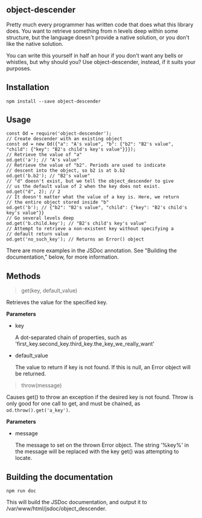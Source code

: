 object-descender
----

Pretty much every programmer has written code that does what this library does. You want to retrieve something from n levels deep within some structure, but the language doesn't provide a native solution, or you don't like the native solution.

You can write this yourself in half an hour if you don't want any bells or whistles, but why should you? Use object-descender, instead, if it suits your purposes.

Installation
----

```npm install --save object-descender```

Usage
----

```
const Od = require('object-descender');
// Create descender with an existing object
const od = new Od({"a": "A's value", "b": {"b2": "B2's value", "child": {"key": "B2's child's key's value"}}});
// Retrieve the value of "a"
od.get('a'); // "A's value"
// Retrieve the value of "b2". Periods are used to indicate
// descent into the object, so b2 is at b.b2
od.get('b.b2'); // "B2's value"
// "d" doesn't exist, but we tell the object_descender to give
// us the default value of 2 when the key does not exist.
od.get("d", 2); // 2
// It doesn't matter what the value of a key is. Here, we return
// the entire object stored inside "b"
od.get('b'); // {"b2": "B2's value", "child": {"key": "B2's child's key's value"}}
// Go several levels deep
od.get('b.child.key'); // "B2's child's key's value"
// Attempt to retrieve a non-existent key without specifying a
// default return value
od.get('no_such_key'); // Returns an Error() object
```

There are more examples in the JSDoc annotation. See "Building the documentation," below, for more information.

Methods
----

> get(key, default_value)

Retrieves the value for the specified key.

**Parameters**

- key

  A dot-separated chain of properties, such as 'first_key.second_key.third_key.the_key_we_really_want'

- default_value

  The value to return if key is not found. If this is null, an Error object will be returned.

> throw(message)

Causes get() to throw an exception if the desired key is not found. Throw is only good for one call to get, and must be chained, as ```od.throw().get('a_key')```.

**Parameters**

- message

  The message to set on the thrown Error object. The string '%key%' in the message will be replaced with the key get() was attempting to locate.

Building the documentation
----

```npm run doc```

This will build the JSDoc documentation, and output it to /var/www/html/jsdoc/object_descender.
